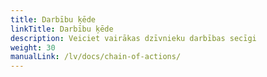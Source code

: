 ```yaml
---
title: Darbību ķēde
linkTitle: Darbību ķēde
description: Veiciet vairākas dzīvnieku darbības secīgi
weight: 30
manualLink: /lv/docs/chain-of-actions/
---
```

<script>
  window.location.href = "/lv/docs/chain-of-actions/";
</script>
